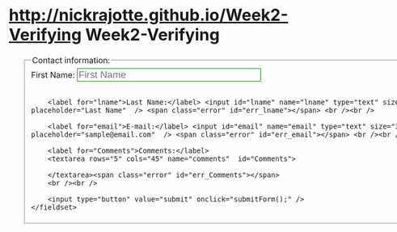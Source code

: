 http://nickrajotte.github.io/Week2-Verifying
Week2-Verifying
===============
<!DOCTYPE html>
<html>
<head>
<style>
  html, body {
		font-size: 100%;
	}
	
	label {
		font-weight: bold;
		font-size: 130%;
	}
	
	fieldset {
		width: 800px;
		margin-left: 30px;
		margin-right: auto;
	}
	
	input {
		font-size: 120%;
	
	}
	
	input[type=button] {
		border: 1px solid #6E329D;
		border-radius : 25px;
		color: #fff;
		text-decoration: none;
		padding: 0.2em 0.5em;
		margin: 0.5em;
		margin-left: auto;
		margin-right: auto;
		
		background: #000;
	}
	
	input[type=text] {
		border: 1px solid green;
	}
	
	input[type=button]:hover {
		background: #00c;
	}
	
	input[type=text]:hover {
		background-color: #e9f6fd;
	}
	
	
	.error {
		color: red;
	}
	
	input[type=text].bad {
		border: 4px solid red;
	}
	
	input[type=text].good {
		border: 4px solid green;
	}
	
	textarea.bad {
		border: 4px solid red;
	}
	
	textarea.good {
		border: 4px solid green;
	}
	
	
</style>
</head>
<body>

<form name="mainform" action="">
	<fieldset>
		<legend>Contact information:</legend>
		<label for="firstname">First Name:</label> <input id="fname" name="fname" type="text" size="30" placeholder="First Name"  /> <span class="error" id="err_fname"></span> <br /><br />
		
		<label for="lname">Last Name:</label> <input id="lname" name="lname" type="text" size="30" placeholder="Last Name"  /> <span class="error" id="err_lname"></span> <br /><br />
		
		<label for="email">E-mail:</label> <input id="email" name="email" type="text" size="30" placeholder="sample@email.com"  /> <span class="error" id="err_email"></span> <br /><br />
		
		<label for="Comments">Comments:</label>
		<textarea rows="5" cols="45" name="comments"  id="Comments">

		</textarea><span class="error" id="err_Comments"></span>
		<br /><br />
		
		<input type="button" value="submit" onclick="submitForm();" />
	</fieldset>
</form>

<script>
	function submitForm() {
		
		var fname = document.getElementById('fname');
			
			
		
			
		if ( !fname.value.length ) {
			err_fname.innerHTML = "*";
			fname.className = "bad";
			hasErrors = true;
		} else {
			err_fname.innerHTML = "";
			fname.className = "good";
		}
		
		/*
		if ( hasErrors ) {
			alert("First Name is no good");
		} else {
			alert("First Name is good");
		}
		*/
		var lname = document.getElementById('lname');
			
			
		var hasErrors = false;
			
		if ( !lname.value.length) {
			err_lname.innerHTML = "*";
			lname.className = "bad";
			hasErrors = true;
		} else {
			err_lname.innerHTML = "";
			lname.className = "good";
		}
		
		/*
		if ( hasErrors ) {
			alert("Must Enter a last name");
		} else {
			alert("Last name is good to go");
		}
			*/
var email = document.getElementById('email');
			
			
		var hasErrors = false;
			
		if ( !email.value.length || email.value.indexOf("@") == -1 || email.value.indexOf(".") == -1 ) {
			err_email.innerHTML = "*";
			email.className = "bad";
			hasErrors = true;
		} else {
			err_email.innerHTML = "";
			email.className = "good";
		}
		
		/*
		if ( hasErrors ) {
			alert("Email is no good");
		} else {
			alert("Email is good");
		}	
		*/
		
		
		var Comments = document.getElementById('Comments');
		var err_Comments = document.getElementById('err_Comments');
			
		
			
		if ( !Comments.value.length ) {
			err_Comments.innerHTML = "<em>*</em>";
			Comments.className = "bad";
			hasErrors = true;
		} else {
			err_Comments.innerHTML = "";
			Comments.className = "good";
		}
	
	}
	
	
</script>
</body>
</html>
